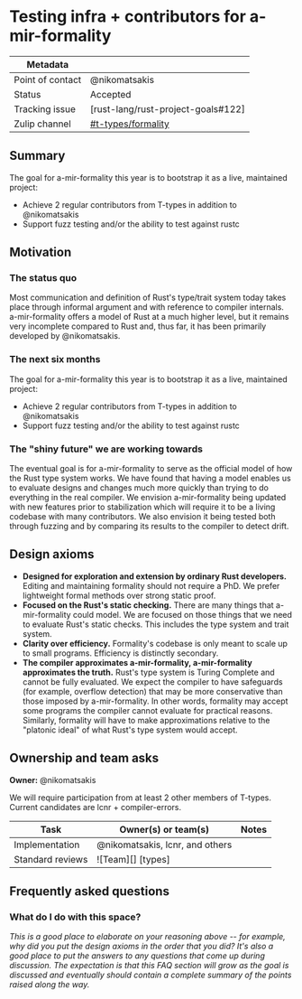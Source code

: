 # Testing infra + contributors for a-mir-formality

| Metadata       |                                    |
| ---            | ---                                |
| Point of contact | @nikomatsakis                      |
| Status         | Accepted                           |
| Tracking issue | [rust-lang/rust-project-goals#122] |
| Zulip channel  | [#t-types/formality][channel]      |

[channel]: https://rust-lang.zulipchat.com/#narrow/channel/402470-t-types.2Fformality

## Summary

The goal for a-mir-formality this year is to bootstrap it as a live, maintained project:

* Achieve 2 regular contributors from T-types in addition to @nikomatsakis
* Support fuzz testing and/or the ability to test against rustc

## Motivation

### The status quo

Most communication and definition of Rust's type/trait system today takes place through informal argument and with reference to compiler internals. a-mir-formality offers a model of Rust at a much higher level, but it remains very incomplete compared to Rust and, thus far, it has been primarily developed by @nikomatsakis.

### The next six months

The goal for a-mir-formality this year is to bootstrap it as a live, maintained project:

* Achieve 2 regular contributors from T-types in addition to @nikomatsakis
* Support fuzz testing and/or the ability to test against rustc

### The "shiny future" we are working towards

The eventual goal is for a-mir-formality to serve as the official model of how the Rust type system works.
We have found that having a model enables us to evaluate designs and changes much more quickly than trying to do everything in the real compiler.
We envision a-mir-formality being updated with new features prior to stabilization which will require it to be a living codebase with many contributors.
We also envision it being tested both through fuzzing and by comparing its results to the compiler to detect drift.

## Design axioms

* **Designed for exploration and extension by ordinary Rust developers.** Editing and maintaining formality should not require a PhD. We prefer lightweight formal methods over strong static proof.
* **Focused on the Rust's static checking.** There are many things that a-mir-formality could model. We are focused on those things that we need to evaluate Rust's static checks. This includes the type system and trait system.
* **Clarity over efficiency.** Formality's codebase is only meant to scale up to small programs. Efficiency is distinctly secondary.
* **The compiler approximates a-mir-formality, a-mir-formality approximates the truth.** Rust's type system is Turing Complete and cannot be fully evaluated. We expect the compiler to have safeguards (for example, overflow detection) that may be more conservative than those imposed by a-mir-formality. In other words, formality may accept some programs the compiler cannot evaluate for practical reasons. Similarly, formality will have to make approximations relative to the "platonic ideal" of what Rust's type system would accept.

## Ownership and team asks

**Owner:** @nikomatsakis

We will require participation from at least 2 other members of T-types. Current candidates are lcnr + compiler-errors.

| Task             | Owner(s) or team(s)            | Notes |
| ---------------- | ------------------------------ | ----- |
| Implementation   | @nikomatsakis, lcnr, and others |       |
| Standard reviews | ![Team][] [types]              |       |

## Frequently asked questions

### What do I do with this space?

*This is a good place to elaborate on your reasoning above -- for example, why did you put the design axioms in the order that you did? It's also a good place to put the answers to any questions that come up during discussion. The expectation is that this FAQ section will grow as the goal is discussed and eventually should contain a complete summary of the points raised along the way.*